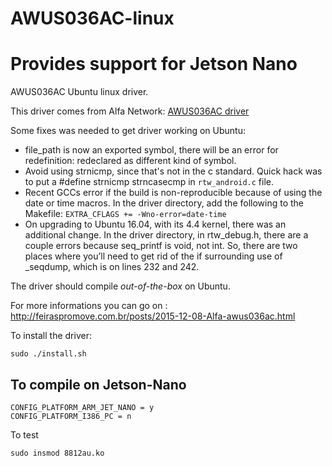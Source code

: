 # AWUS036AC-linux
# Provides support for Jetson Nano

AWUS036AC Ubuntu linux driver.

This driver comes from Alfa Network:
[AWUS036AC driver](http://www.alfa.com.tw/download_show.php?combo_0=11)

Some fixes was needed to get driver working on Ubuntu:

 - file_path is now an exported symbol, there will be an error for redefinition: redeclared as different kind of symbol.
 - Avoid using strnicmp, since that's not in the c standard. 
   Quick hack was to put a #define strnicmp strncasecmp in `rtw_android.c` file. 
 - Recent GCCs error if the build is non-reproducible because of using the date or time macros. In the driver directory, add the following to the Makefile:
 `EXTRA_CFLAGS += -Wno-error=date-time`
 - On upgrading to Ubuntu 16.04, with its 4.4 kernel, there was an additional change. In the driver directory, in rtw_debug.h, there are a couple errors because seq_printf is void, not int. So, there are two places where you’ll need to get rid of the if surrounding use of _seqdump, which is on lines 232 and 242.

The driver should compile *out-of-the-box* on Ubuntu.

For more informations you can go on : http://feiraspromove.com.br/posts/2015-12-08-Alfa-awus036ac.html

To install the driver: 

`sudo ./install.sh`

## To compile on Jetson-Nano

```
CONFIG_PLATFORM_ARM_JET_NANO = y
CONFIG_PLATFORM_I386_PC = n
```

To test 
```
sudo insmod 8812au.ko
```







